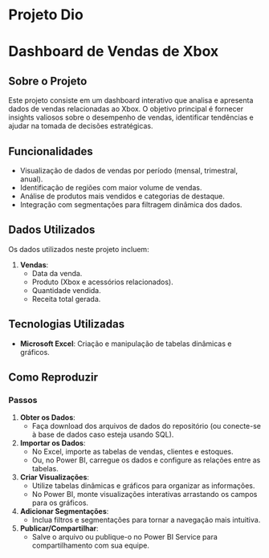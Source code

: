 # Projeto Dio

# Dashboard de Vendas de Xbox

## Sobre o Projeto
Este projeto consiste em um dashboard interativo que analisa e apresenta dados de vendas relacionadas ao Xbox. O objetivo principal é fornecer insights valiosos sobre o desempenho de vendas, identificar tendências e ajudar na tomada de decisões estratégicas.

## Funcionalidades
- Visualização de dados de vendas por período (mensal, trimestral, anual).
- Identificação de regiões com maior volume de vendas.
- Análise de produtos mais vendidos e categorias de destaque.
- Integração com segmentações para filtragem dinâmica dos dados.

## Dados Utilizados
Os dados utilizados neste projeto incluem:
1. **Vendas**:
   - Data da venda.
   - Produto (Xbox e acessórios relacionados).
   - Quantidade vendida.
   - Receita total gerada.

## Tecnologias Utilizadas
- **Microsoft Excel**: Criação e manipulação de tabelas dinâmicas e gráficos.

## Como Reproduzir

### Passos
1. **Obter os Dados**:
   - Faça download dos arquivos de dados do repositório (ou conecte-se à base de dados caso esteja usando SQL).
2. **Importar os Dados**:
   - No Excel, importe as tabelas de vendas, clientes e estoques.
   - Ou, no Power BI, carregue os dados e configure as relações entre as tabelas.
3. **Criar Visualizações**:
   - Utilize tabelas dinâmicas e gráficos para organizar as informações.
   - No Power BI, monte visualizações interativas arrastando os campos para os gráficos.
4. **Adicionar Segmentações**:
   - Inclua filtros e segmentações para tornar a navegação mais intuitiva.
5. **Publicar/Compartilhar**:
   - Salve o arquivo ou publique-o no Power BI Service para compartilhamento com sua equipe.
